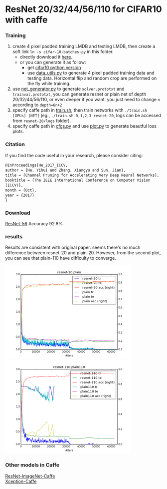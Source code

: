 # ResNet 20/32/44/56/110 for CIFAR10 with caffe 
### Training
1. create 4 pixel padded training LMDB and testing LMDB, then create a soft link `ln -s cifar-10-batches-py` in this folder.
    - directly download it [here](https://github.com/yihui-he/resnet-cifar10-caffe/releases/tag/1.0).
    - or you can generate it as follow:
      - get [cifar10 python version](https://www.cs.toronto.edu/~kriz/cifar.html)
      - use [data_utils.py](data_utils.py) to generate 4 pixel padded training data and testing data. Horizontal flip and random crop are performed on the fly while training.
3. use [net_generator.py](net_generator.py) to generate `solver.prototxt` and `trainval.prototxt`, you can generate resnet or plain net of depth 20/32/44/56/110, or even deeper if you want. you just need to change `n` according to `depth=6n+2`  
4. specify caffe path in [train.sh](train.sh), then train networks with `./train.sh [GPUs] [NET]` (eg., `./train.sh 0,1,2,3 resnet-20`, logs can be accessed from `resnet-20/logs` folder).
5. specify caffe path in [cfgs.py](cfgs.py) and use [plot.py](plot.py) to generate beautful loss plots.

### Citation
If you find the code useful in your research, please consider citing:

    @InProceedings{He_2017_ICCV,
    author = {He, Yihui and Zhang, Xiangyu and Sun, Jian},
    title = {Channel Pruning for Accelerating Very Deep Neural Networks},
    booktitle = {The IEEE International Conference on Computer Vision (ICCV)},
    month = {Oct},
    year = {2017}
    }
    
    
### Download
[ResNet-56](https://github.com/yihui-he/resnet-cifar10-caffe/releases/download/1.0/resnet-56_iter_64000.caffemodel) Accuracy 92.8%

### results
Results are consistent with original paper. seems there's no much difference between resnet-20 and plain-20. However, from the second plot, you can see that plain-110 have difficulty to converge.

<p float="left">
  <img src="plots/resnet-20__2016-08-14_00-25-56plain_orth20__2016-08-14_15-34-29.png" width="400" />
  <img src="plots/resnet-110__2016-08-15_10-12-25plain110__2016-08-15_10-11-55.png" width="400" /> 
</p>

### Other models in Caffe
[ResNet-ImageNet-Caffe](https://github.com/yihui-he/resnet-imagenet-caffe)  
[Xception-Caffe](https://github.com/yihui-he/Xception-caffe)  

